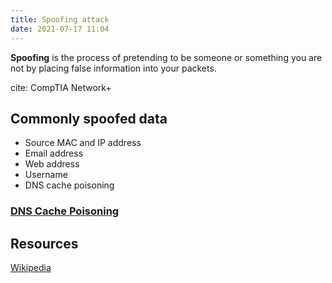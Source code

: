```yaml
---
title: Spoofing attack
date: 2021-07-17 11:04
---
```


**Spoofing** is the process of pretending to be someone or something you are not
by placing false information into your packets.

cite: CompTIA Network+

## Commonly spoofed data

* Source MAC and IP address
* Email address
* Web address
* Username
* DNS cache poisoning

### [DNS Cache Poisoning](20210718100835-dns-cache-poisoning.md)

## Resources

[Wikipedia](https://en.wikipedia.org/wiki/Spoofing_attack)
